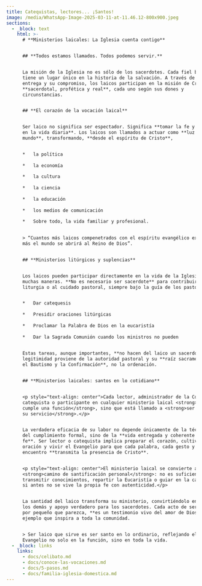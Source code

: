 ```yaml
---
title: Catequistas, lectores... ¡Santos!
image: /media/WhatsApp-Image-2025-03-11-at-11.46.12-800x900.jpeg
sections:
  - _block: text
    html: >-
      # **Ministerios laicales: La Iglesia cuenta contigo**


      ## **Todos estamos llamados. Todos podemos servir.**


      La misión de la Iglesia no es sólo de los sacerdotes. Cada fiel bautizado
      tiene un lugar único en la historia de la salvación. A través de su fe, su
      entrega y su compromiso, los laicos participan en la misión de Cristo:
      **sacerdotal, profética y real**, cada uno según sus dones y
      circunstancias.


      ## **El corazón de la vocación laical**


      Ser laico no significa ser espectador. Significa **tomar la fe y vivirla
      en la vida diaria**. Los laicos son llamados a actuar como **luz en el
      mundo**, transformando, **desde el espíritu de Cristo**,


      *   la política
          
      *   la economía
          
      *   la cultura
          
      *   la ciencia
          
      *   la educación
          
      *   los medios de comunicación
          
      *   Sobre todo, la vida familiar y profesional.
          

      > “Cuantos más laicos compenetrados con el espíritu evangélico existan,
      más el mundo se abrirá al Reino de Dios”.


      ## **Ministerios litúrgicos y suplencias**


      Los laicos pueden participar directamente en la vida de la Iglesia de
      muchas maneras. **No es necesario ser sacerdote** para contribuir a la
      liturgia o al cuidado pastoral, siempre bajo la guía de los pastores.


      *   Dar catequesis
          
      *   Presidir oraciones litúrgicas
          
      *   Proclamar la Palabra de Dios en la eucaristía
          
      *   Dar la Sagrada Comunión cuando los ministros no pueden
          

      Estas tareas, aunque importantes, **no hacen del laico un sacerdote**. Su
      legitimidad proviene de la autoridad pastoral y su **raíz sacramental es
      el Bautismo y la Confirmación**, no la ordenación.


      ## **Ministerios laicales: santos en lo cotidiano**


      <p style="text-align: center">Cada lector, administrador de la Comunión,
      catequista o participante en cualquier ministerio laical <strong>no sólo
      cumple una función</strong>, sino que está llamado a <strong>ser santo en
      su servicio</strong>.</p>


      La verdadera eficacia de su labor no depende únicamente de la técnica o
      del cumplimiento formal, sino de la **vida entregada y coherente con la
      fe**. Ser lector o catequista implica preparar el corazón, cultivar la
      oración y vivir el Evangelio para que cada palabra, cada gesto y cada
      encuentro **transmita la presencia de Cristo**.


      <p style="text-align: center">El ministerio laical se convierte así en un
      <strong>camino de santificación personal</strong>: no es suficiente
      transmitir conocimientos, repartir la Eucaristía o guiar en la catequesis
      si antes no se vive la propia fe con autenticidad.</p>


      La santidad del laico transforma su ministerio, convirtiéndolo en luz para
      los demás y apoyo verdadero para los sacerdotes. Cada acto de servicio,
      por pequeño que parezca, **es un testimonio vivo del amor de Dios** y un
      ejemplo que inspira a toda la comunidad.


      > Ser laico que sirve es ser santo en lo ordinario, reflejando el
      Evangelio no solo en la función, sino en toda la vida.
  - _block: links
    links:
      - docs/celibato.md
      - docs/conoce-las-vocaciones.md
      - docs/5-pasos.md
      - docs/familia-iglesia-domestica.md
---
```

